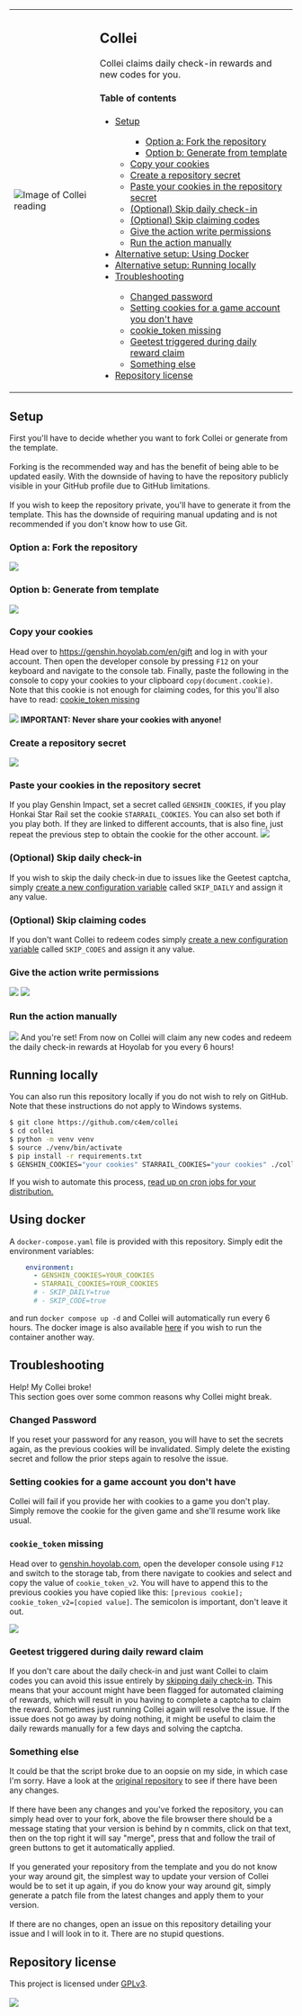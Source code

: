 <table>
  <tr>
    <td><image alt="Image of Collei reading" src="https://files.catbox.moe/9uextd.png"></td>
    <td>
      <h2>Collei</h2>
      Collei claims daily check-in rewards and new codes for you.
      <h4>Table of contents</h4>
      <ul>
        <li><a href="#setup">Setup</a></li>
        <ul>
          <ul>
            <li><a href="#option-a-fork-the-repository">Option a: Fork the repository</a></li>
            <li><a href="#option-b-generate-from-template">Option b: Generate from template</a></li>
          </ul>
          <li><a href="#copy-your-cookies">Copy your cookies</a></li>
          <li><a href="#create-a-repository-secret">Create a repository secret</a></li>
          <li><a href="#paste-your-cookies-in-the-repository-secret">Paste your cookies in the repository secret</a></li>
          <li><a href="#optional-skip-daily-check-in">(Optional) Skip daily check-in</a></li>
          <li><a href="#optional-skip-claiming-codes">(Optional) Skip claiming codes</a></li>
          <li><a href="#give-the-action-write-permissions">Give the action write permissions</a></li>
          <li><a href="#run-the-action-manually">Run the action manually</a></li>
        </ul>
        <li><a href="#using-docker">Alternative setup: Using Docker</a></li>
        <li><a href="#running-locally">Alternative setup: Running locally</a></li>
        <li><a href="#troubleshooting">Troubleshooting</a></li>
        <ul>
          <li><a href="#changed-password">Changed password</a></li>
          <li><a href="#setting-cookies-for-a-game-account-you-dont-have">Setting cookies for a game account you don't have</a></li>
          <li><a href="#cookie_token-missing">cookie_token missing</a></li>
          <li><a href="#geetest-triggered-during-daily-reward-claim">Geetest triggered during daily reward claim</a></li>
          <li><a href="#something-else">Something else</a></li>
        </ul>
        <li><a href="#repository-license">Repository license</a></li>
      </ul>
    </td>
  </tr>
</table>
<h2>Setup</h2>
First you'll have to decide whether you want to fork Collei or generate from the template. <br> <br>
Forking is the recommended way and has the benefit of being able to be updated easily. With the downside of having to have the repository publicly visible in your GitHub profile due to GitHub limitations.<br><br>
If you wish to keep the repository private, you'll have to generate it from the template. This has the downside of requiring manual updating and is not recommended if you don't know how to use Git.
<h3>Option a: Fork the repository</h3>
<img src="https://files.catbox.moe/n75q20.png">
<h3>Option b: Generate from template</h3>
<img src="https://files.catbox.moe/dtuhxp.png">

<h3>Copy your cookies</h3>
Head over to <a href="https://genshin.hoyoverse.com/en/gift">https://genshin.hoyolab.com/en/gift</a> and log in with your account. Then open the developer console by pressing <code>F12</code> on your keyboard and navigate to the console tab. Finally, paste the following in the console to copy your cookies to your clipboard <code>copy(document.cookie)</code>. Note that this cookie is not enough for claiming codes, for this you'll also have to read: <a href="#cookie_token-missing">cookie_token missing</a><br> <br>
<img src="https://files.catbox.moe/te720c.png">
<b>IMPORTANT: Never share your cookies with anyone!</b>

<h3>Create a repository secret</h3>
<img src="https://files.catbox.moe/hfsub8.png">

<h3>Paste your cookies in the repository secret</h3>
If you play Genshin Impact, set a secret called <code>GENSHIN_COOKIES</code>, if you play Honkai Star Rail
set the cookie <code>STARRAIL_COOKIES</code>. You can also set both if you play both. If they are linked to 
different accounts, that is also fine, just repeat the previous step to obtain the cookie for the other account.
<img src="https://files.catbox.moe/1bvc55.png">

<h3>(Optional) Skip daily check-in</h2>
If you wish to skip the daily check-in due to issues like the Geetest captcha, simply <a href="https://docs.github.com/en/actions/learn-github-actions/variables#creating-configuration-variables-for-a-repository">create a new configuration variable</a> called <code>SKIP_DAILY</code> and assign it any value.

<h3>(Optional) Skip claiming codes</h2>
If you don't want Collei to redeem codes simply <a href="https://docs.github.com/en/actions/learn-github-actions/variables#creating-configuration-variables-for-a-repository">create a new configuration variable</a> called <code>SKIP_CODES</code> and assign it any value.

<h3>Give the action write permissions</h3>
<img src="https://files.catbox.moe/4inzc8.png">
<img src="https://files.catbox.moe/hnovu2.png">

<h3>Run the action manually</h3>
<img src="https://files.catbox.moe/jyhe5c.png">
And you're set! From now on Collei will claim any new codes and redeem the daily check-in rewards at Hoyolab for you every 6 hours!
<h2>Running locally</h2>
You can also run this repository locally if you do not wish to rely on GitHub. Note that these instructions do not apply to Windows systems.

```bash
$ git clone https://github.com/c4em/collei
$ cd collei
$ python -m venv venv
$ source ./venv/bin/activate
$ pip install -r requirements.txt
$ GENSHIN_COOKIES="your cookies" STARRAIL_COOKIES="your cookies" ./collei
```

If you wish to automate this process, <a href="https://wiki.gentoo.org/wiki/Cron">read up on cron jobs for your distribution. </a>

<h2>Using docker</h2>


A `docker-compose.yaml` file is provided with this repository. Simply edit the environment variables:
```yaml
    environment:
      - GENSHIN_COOKIES=YOUR_COOKIES
      - STARRAIL_COOKIES=YOUR_COOKIES
      # - SKIP_DAILY=true 
      # - SKIP_CODE=true 
```
and run `docker compose up -d` and Collei will automatically run every 6 hours. The docker image is also
available <a href="https://github.com/c4em/collei/pkgs/container/collei">here</a> if you wish to run the container another way.

<h2>Troubleshooting</h2>
Help! My Collei broke! <br>
This section goes over some common reasons why Collei might break.
<h3>Changed Password</h3>
If you reset your password for any reason, you will have to set the secrets again, as the previous cookies will be invalidated.
Simply delete the existing secret and follow the prior steps again to resolve the issue.

<h3>Setting cookies for a game account you don't have</h3>
Collei will fail if you provide her with cookies to a game you don't play. Simply remove the cookie for the
given game and she'll resume work like usual.
<h3><code>cookie_token</code> missing</h3>

Head over to <a href="https://genshin.hoyoverse.com/en/gift">genshin.hoyolab.com</a>, open the developer console using `F12` and switch to the storage tab, from there
navigate to cookies and select and copy the value of `cookie_token_v2`. You will have to append this to the previous cookies you have copied like
this: `[previous cookie]; cookie_token_v2=[copied value]`. The semicolon is important, don't leave it out.

<img src="https://files.catbox.moe/6aw2ko.png">

<h3>Geetest triggered during daily reward claim</h3>
If you don't care about the daily check-in and just want Collei to claim codes you can avoid this issue entirely by <a href="#skip-daily-check-in">skipping daily check-in</a>.
This means that your account might have been flagged for automated claiming of rewards, which will result in you
having to complete a captcha to claim the reward. Sometimes just running Collei again will resolve the issue.
If the issue does not go away by doing nothing, it might be useful to claim the daily rewards manually for a few days
and solving the captcha.

<h3>Something else</h3>
It could be that the script broke due to an oopsie on my side, in which case I'm sorry. Have a look at the 
<a href="https://github.com/c4em/collei">original repository</a> to see if there have been any changes. <br><br>
If there have been any changes and you've forked the repository, you can simply head over to your fork, above the file browser
there should be a message stating that your version is behind by n commits, click on that text, then on the top right it will
say "merge", press that and follow the trail of green buttons to get it automatically applied.
<br><br>
If you generated your repository from the template and you do not know your way around git, the simplest way to update your
version of Collei would be to set it up again, if you do know your way around git, simply generate a patch file from the 
latest changes and apply them to your version.
<br><br>
If there are no changes, open an issue on this repository detailing your issue and I will look in to it. There are no stupid questions.

<h2>Repository license</h2>
This project is licensed under <a href="https://www.gnu.org/licenses/gpl-3.0.en.html">GPLv3</a>. <br><br>
<img src="https://www.gnu.org/graphics/gplv3-with-text-136x68.png">

